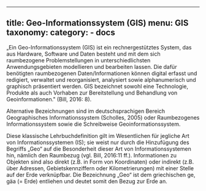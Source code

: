  ---
title: Geo-Informationssystem (GIS)
menu: GIS
taxonomy:
    category:
        - docs
---
„Ein Geo-Informationssystem (GIS) ist ein rechnergestütztes System, das aus Hardware, Software und Daten besteht und mit dem sich raumbezogene Problemstellungen in unterschiedlichsten Anwendungsgebieten modellieren und bearbeiten lassen. Die dafür benötigten raumbezogenen Daten/Informationen können digital erfasst und redigiert, verwaltet und reorganisiert, analysiert sowie alphanumerisch und graphisch präsentiert werden. GIS bezeichnet sowohl eine Technologie, Produkte als auch Vorhaben zur Bereitstellung und Behandlung von Geoinformationen." (Bill, 2016: 8).

Alternative Bezeichnungen sind im deutschsprachigen Bereich Geographisches Informationssystem (Scholles, 2005) oder Raumbezogenes Informationssystem sowie die Schreibweise Geoinformationssystem.

Diese klassische Lehrbuchdefinition gilt im Wesentlichen für jegliche Art von Informationssystemen (IS); sie weist nur durch die Hinzufügung des Begriffs „Geo“ auf die Besonderheit dieser Art von Informationssystemen hin, nämlich den Raumbezug (vgl. Bill, 2016:11 ff.). Informationen zu Objekten sind also direkt (z.B. in Form von Koordinaten) oder indirekt (z.B. über Adressen, Gebietskennziffern oder Kilometrierungen) mit einer Stelle auf der Erde verknüpfbar. Die Bezeichnung „Geo“ ist dem griechischen ge, gäa (= Erde) entliehen und deutet somit den Bezug zur Erde an.
